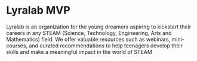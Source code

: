 # Lyralab MVP
Lyralab is an organization for the young dreamers aspiring to kickstart their careers in any STEAM (Science, Technology, Engineering, Arts and Mathematics) field. We offer valuable resources such as webinars, mini-courses, and curated recommendations to help teenagers develop their skills and make a meaningful impact in the world of STEAM
